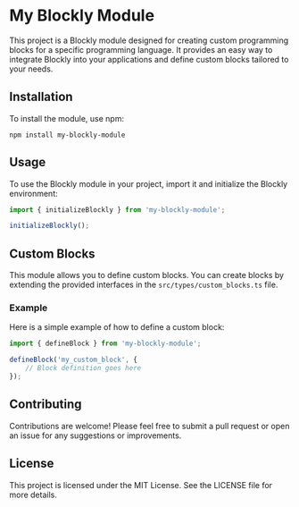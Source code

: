 # My Blockly Module

This project is a Blockly module designed for creating custom programming blocks for a specific programming language. It provides an easy way to integrate Blockly into your applications and define custom blocks tailored to your needs.

## Installation

To install the module, use npm:

```
npm install my-blockly-module
```

## Usage

To use the Blockly module in your project, import it and initialize the Blockly environment:

```typescript
import { initializeBlockly } from 'my-blockly-module';

initializeBlockly();
```

## Custom Blocks

This module allows you to define custom blocks. You can create blocks by extending the provided interfaces in the `src/types/custom_blocks.ts` file. 

### Example

Here is a simple example of how to define a custom block:

```typescript
import { defineBlock } from 'my-blockly-module';

defineBlock('my_custom_block', {
    // Block definition goes here
});
```

## Contributing

Contributions are welcome! Please feel free to submit a pull request or open an issue for any suggestions or improvements.

## License

This project is licensed under the MIT License. See the LICENSE file for more details.